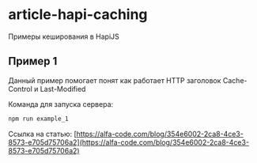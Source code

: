 # article-hapi-caching

Примеры кеширования в HapiJS

## Пример 1

Данный пример помогает понят как работает HTTP заголовок Cache-Control и Last-Modified

Команда для запуска сервера:

```sh
npm run example_1
```

Ссылка на статью:
[https://alfa-code.com/blog/354e6002-2ca8-4ce3-8573-e705d75706a2](https://alfa-code.com/blog/354e6002-2ca8-4ce3-8573-e705d75706a2)
